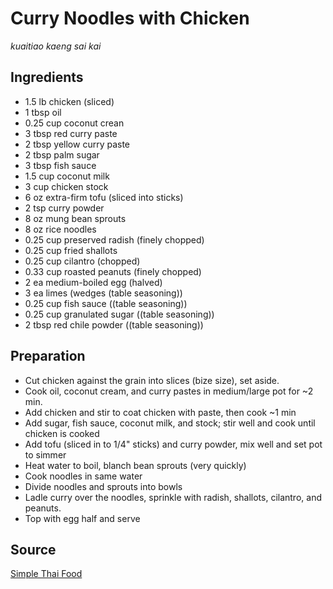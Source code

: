 # Curry Noodles with Chicken

_kuaitiao kaeng sai kai_

## Ingredients

- 1.5 lb chicken (sliced)
- 1 tbsp oil
- 0.25 cup coconut crean
- 3 tbsp red curry paste
- 2 tbsp yellow curry paste
- 2 tbsp palm sugar
- 3 tbsp fish sauce
- 1.5 cup coconut milk
- 3 cup chicken stock
- 6 oz extra-firm tofu (sliced into sticks)
- 2 tsp curry powder
- 8 oz mung bean sprouts
- 8 oz rice noodles
- 0.25 cup preserved radish (finely chopped)
- 0.25 cup fried shallots
- 0.25 cup cilantro (chopped)
- 0.33 cup roasted peanuts (finely chopped)
- 2 ea medium-boiled egg (halved)
- 3 ea limes (wedges (table seasoning))
- 0.25 cup fish sauce ((table seasoning))
- 0.25 cup granulated sugar ((table seasoning))
- 2 tbsp red chile powder ((table seasoning))

## Preparation

- Cut chicken against the grain into slices (bize size), set aside.
- Cook oil, coconut cream, and curry pastes in medium/large pot for ~2 min.
- Add chicken and stir to coat chicken with paste, then cook ~1 min
- Add sugar, fish sauce, coconut milk, and stock; stir well and cook until chicken is cooked
- Add tofu (sliced in to 1/4" sticks) and curry powder, mix well and set pot to simmer
- Heat water to boil, blanch bean sprouts (very quickly)
- Cook noodles in same water
- Divide noodles and sprouts into bowls
- Ladle curry over the noodles, sprinkle with radish, shallots, cilantro, and peanuts.
- Top with egg half and serve

## Source

[Simple Thai Food](https://www.goodreads.com/book/show/18142451-simple-thai-food)
